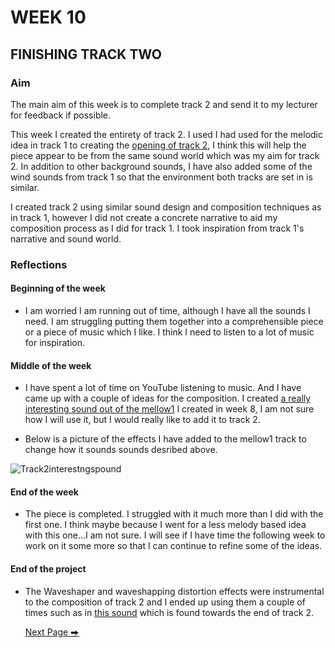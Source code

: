# WEEK 10

## FINISHING TRACK TWO

### Aim

The main aim of this week is to complete track 2 and send it to my lecturer for feedback if possible. 

This week I created the entirety of track 2. I used I had used for the melodic idea in track 1 to creating the [opening of track 2](https://soundcloud.com/2504822k/track2opening?si=6ab6547d5d2d4cd8ab70cd509b8cd743&utm_source=clipboard&utm_medium=text&utm_campaign=social_sharing), I think this will help the piece appear to be from the same sound world which was my aim for track 2.  In addition to other background sounds, I have also added some of the wind sounds from track 1 so that the environment both tracks are set in is similar. 

I created track 2 using similar sound design and composition techniques as in track 1, however I did not create a concrete narrative to aid my composition process as I did for track 1. I took inspiration from track 1's narrative and sound world. 

### Reflections

#### Beginning of the week 

- I am worried I am running out of time, although I have all the sounds I need. I am struggling putting them together into a comprehensible piece or a piece of music which I like. I think I need to listen to a lot of music for inspiration. 

#### Middle of the week 

- I have spent a lot of time on YouTube listening to music. And I have came up with a couple of ideas for the composition. I created [a really interesting sound out of the mellow1](https://soundcloud.com/2504822k/woowootrackfuzz1?si=6ab6547d5d2d4cd8ab70cd509b8cd743&utm_source=clipboard&utm_medium=text&utm_campaign=social_sharing) I created in week 8, I am not sure how I will use it, but I would really like to add it to track 2.

- Below is a picture of the effects I  have added to the mellow1 track to change how it sounds sounds desribed above. 

![Track2interestngspound](https://github.com/2504822K/mysonicartsdocumentation.io/assets/145678268/33d577f3-6271-4205-a519-273844785f0c)
 
#### End of the week 

- The piece is completed. I struggled with it much more than I did with the first one. I think maybe because I went for a less melody based idea with this one...I am not sure. I will see if I have time the following week to work on it some more so that I can continue to refine some of the ideas. 

#### End of the project

- The Waveshaper and waveshapping distortion effects were instrumental to the composition of track 2 and I ended up using them a couple of times such as in [this sound](https://soundcloud.com/2504822k/paramdistorted?si=29480f3de1e04a92ada51a24196cb3c9&utm_source=clipboard&utm_medium=text&utm_campaign=social_sharing) which is found towards the end of track 2. 

  [Next Page ⮕](https://2504822k.github.io/mysonicartsdocumentation.io/Week11.html)
